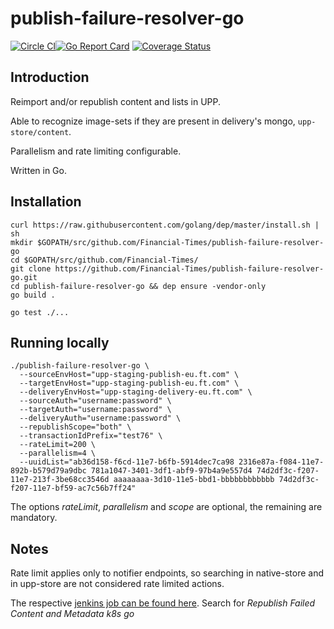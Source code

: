 # publish-failure-resolver-go

[![Circle CI](https://circleci.com/gh/Financial-Times/publish-failure-resolver-go/tree/master.png?style=shield)](https://circleci.com/gh/Financial-Times/publish-failure-resolver-go/tree/master)[![Go Report Card](https://goreportcard.com/badge/github.com/Financial-Times/publish-failure-resolver-go)](https://goreportcard.com/report/github.com/Financial-Times/publish-failure-resolver-go) [![Coverage Status](https://coveralls.io/repos/github/Financial-Times/publish-failure-resolver-go/badge.svg)](https://coveralls.io/github/Financial-Times/publish-failure-resolver-go)

## Introduction

Reimport and/or republish content and lists in UPP.

Able to recognize image-sets if they are present in delivery's mongo, `upp-store/content`.

Parallelism and rate limiting configurable.

Written in Go.

## Installation

```
curl https://raw.githubusercontent.com/golang/dep/master/install.sh | sh
mkdir $GOPATH/src/github.com/Financial-Times/publish-failure-resolver-go
cd $GOPATH/src/github.com/Financial-Times/
git clone https://github.com/Financial-Times/publish-failure-resolver-go.git
cd publish-failure-resolver-go && dep ensure -vendor-only
go build .

go test ./...
```

## Running locally

```
./publish-failure-resolver-go \
  --sourceEnvHost="upp-staging-publish-eu.ft.com" \
  --targetEnvHost="upp-staging-publish-eu.ft.com" \
  --deliveryEnvHost="upp-staging-delivery-eu.ft.com" \
  --sourceAuth="username:password" \
  --targetAuth="username:password" \
  --deliveryAuth="username:password" \
  --republishScope="both" \
  --transactionIdPrefix="test76" \
  --rateLimit=200 \
  --parallelism=4 \
  --uuidList="ab36d158-f6cd-11e7-b6fb-5914dec7ca98 2316e87a-f084-11e7-892b-b579d79a9dbc 781a1047-3401-3df1-abf9-97b4a9e557d4 74d2df3c-f207-11e7-213f-3be68cc3546d aaaaaaaa-3d10-11e5-bbd1-bbbbbbbbbbbb 74d2df3c-f207-11e7-bf59-ac7c56b7ff24"
```

The options _rateLimit_, _parallelism_ and _scope_ are optional, the remaining are mandatory.

## Notes

Rate limit applies only to notifier endpoints, so searching in native-store and in upp-store are not considered rate limited actions.

The respective [jenkins job can be found here](http://ftjen06609-lvpr-uk-p:8181). Search for _Republish Failed Content and Metadata k8s go_
